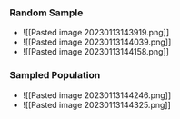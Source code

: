 ### Random Sample
+ ![[Pasted image 20230113143919.png]]
+ ![[Pasted image 20230113144039.png]]
+ ![[Pasted image 20230113144158.png]]

### Sampled Population
+ ![[Pasted image 20230113144246.png]]
+ ![[Pasted image 20230113144325.png]]

